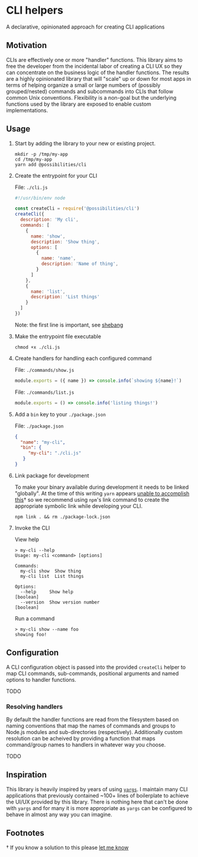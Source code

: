 # CLI helpers

A declarative, opinionated approach for creating CLI applications

## Motivation

CLIs are effectively one or more "handler" functions. This library aims to free the developer from the incidental labor of creating a CLI UX so they can concentrate on the business logic of the handler functions. The results are a highly opinionated library that will "scale" up or down for most apps in terms of helping organize a small or large numbers of (possibly grouped/nested) commands and subcommands into CLIs that follow common Unix conventions. Flexibility is a non-goal but the underlying functions used by the library are exposed to enable custom implementations.

## Usage

1. Start by adding the library to your new or existing project.

   ```Shell
   mkdir -p /tmp/my-app
   cd /tmp/my-app
   yarn add @possibilities/cli
   ```

1. Create the entrypoint for your CLI

   File: `./cli.js`

   ```javascript
   #!/usr/bin/env node

   const createCli = require('@possibilities/cli')
   createCli({
     description: 'My cli',
     commands: [
       {
         name: 'show',
         description: 'Show thing',
         options: [
           {
             name: 'name',
             description: 'Name of thing',
           }
         ]
       },
       {
         name: 'list',
         description: 'List things'
       }
     ]
   })
   ```

   Note: the first line is important, see [shebang](https://en.wikipedia.org/wiki/Shebang_(Unix))

1. Make the entrypoint file executable

   ```Shell
   chmod +x ./cli.js
   ```

1. Create handlers for handling each configured command

   File: `./commands/show.js`

   ```javascript
   module.exports = ({ name }) => console.info(`showing ${name}!`)
   ```

   File: `./commands/list.js`

   ```javascript
   module.exports = () => console.info('listing things!')
   ```

1. Add a `bin` key to your `./package.json`

   File: `./package.json`

   ```json
   {
     "name": "my-cli",
     "bin": {
        "my-cli": "./cli.js"
      }
   }
   ```

1. Link package for development

   To make your binary available during development it needs to be linked "globally". At the time of this writing `yarn` appears [unable to accomplish this](https://github.com/yarnpkg/yarn/issues/891#issuecomment-285776748)† so we recommend using `npm`'s link command to create the appropriate symbolic link while developing your CLI.

   ```Shell
   npm link . && rm ./package-lock.json
   ```

1. Invoke the CLI

   View help

   ```Shell
   > my-cli --help
   Usage: my-cli <command> [options]

   Commands:
     my-cli show  Show thing
     my-cli list  List things

   Options:
     --help     Show help                                                 [boolean]
     --version  Show version number                                       [boolean]
   ```

   Run a command

   ```Shell
   > my-cli show --name foo
   showing foo!
   ```

## Configuration

A CLI configuration object is passed into the provided `createCli` helper to map CLI commands, sub-commands, positional arguments and named options to handler functions.

TODO

### Resolving handlers

By default the handler functions are read from the filesystem based on naming conventions that map the names of commands and groups to Node.js modules and sub-directories (respectively). Additionally custom resolution can be acheived by providing a function that maps command/group names to handlers in whatever way you choose.

TODO

## Inspiration

This library is heavily inspired by years of using [`yargs`](https://github.com/yargs/yargs/blob/master/docs/api.md). I maintain many CLI applications that previously contained ~100+ lines of boilerplate to achieve the UI/UX provided by this library. There is nothing here that can't be done with `yargs` and for many it is more appropriate as `yargs` can be configured to behave in almost any way you can imagine.

## Footnotes

† If you know a solution to this please [let me know](mailto:mikebannister@gmail.com)

